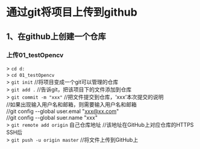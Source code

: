 # 通过git将项目上传到github
## 1、在github上创建一个仓库
### 上传01_testOpencv
\> `cd d:` <br>
\> `cd 01_testOpencv` <br>
\> `git init`                             //将项目变成一个git可以管理的仓库 <br>
\> `git add .`                            //告诉git，把该项目下的文件添加到仓库 <br>
\> `git commit -m "xxx"`                  //把文件提交到仓库，‘xxx’本次提交的说明 <br>
                                        //如果出现输入用户名和邮箱，则需要输入用户名和邮箱 <br>
                                        //git config --global user.emal "xxx@xx.com" <br>
                                        //git config --global suer.name "xxx" <br>
\> `git remote add origin` 自己仓库地址    //该地址在GitHub上对应仓库的HTTPS SSH后 <br>
\> `git push -u origin master`            //将文件上传到GitHub上 <br>

